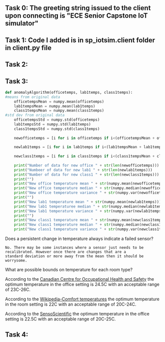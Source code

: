 ## Task 0: The greeting string issued to the client upon connecting is "ECE Senior Capstone IoT simulator"
## Task 1: Code I added is in sp_iotsim.client folder in client.py file
## Task 2: 
## Task 3: 
```python 
def anomalyAlgorithm(officetemps, lab1temps, class1temps):
#means from original data
    officetempsMean = numpy.mean(officetemps)
    lab1tempsMean = numpy.mean(lab1temps)
    class1tempsMean = numpy.mean(class1temps)
#std dev from original data
    officetempsStd = numpy.std(officetemps)
    lab1tempsStd = numpy.std(lab1temps)
    class1tempsStd = numpy.std(class1temps)
    
    newofficetemps = [i for i in officetemps if i<(officetempsMean + officetempsStd)  and i>(officetempsMean - officetempsStd)]
    
    newlab1temps = [i for i in lab1temps if i<(lab1tempsMean + lab1tempsStd) and i>(lab1tempsMean - lab1tempsStd)]
    
    newclass1temps = [i for i in class1temps if i<(class1tempsMean + class1tempsStd) and i>(class1tempsMean - class1tempsStd)]
    
    print("Number of data for new office " + str(len(newofficetemps)))
    print("Numbeer of data for new lab1 " + str(len(newlab1temps)))
    print("Number of data for new class1 " + str(len(newclass1temps)))
    print("")
    print("New office temperature mean " + str(numpy.mean(newofficetemps)))
    print("New office temperature median " + str(numpy.median(newofficetemps)))
    print("New office temperature variance " + str(numpy.var(newofficetemps)))
    print("")
    print("New lab1 temperature mean " + str(numpy.mean(newlab1temps)))
    print("New lab1 temperaturee median " + str(numpy.median(newlab1temps)))
    print("New lab1 temperature variance " + str(numpy.var(newlab1temps)))
    print("")
    print("New class1 temperature mean " + str(numpy.mean(newclass1temps)))
    print("New class1 temperature median " + str(numpy.median(newclass1temps)))
    print("New class1 temperature variance " + str(numpy.var(newclass1temps)))
```
Does a persistent change in temperature always indicate a failed sensor? 

    No. There may be some instances where a sensor just needs to be recalibrated. However once there are changes that are a 
    standard deviation or more away from the mean then it should be worrysome. 

What are possible bounds on temperature for each room type?

According to the [Canadian Centre for Occupational Health and Safety](https://www.google.com/search?rlz=1C5CHFA_enUS806US806&sxsrf=ALeKk012lAJgZbobkG26_-zwjrgepGooEg%3A1599788293932&ei=BdVaX6nHOPyKytMP28WykAE&q=room+temp+for+office+in+c&oq=room+temp+for+office+in+c&gs_lcp=CgZwc3ktYWIQAzIICCEQFhAdEB4yCAghEBYQHRAeMggIIRAWEB0QHjIICCEQFhAdEB46BAgAEEc6BQghEKABOgYIABAWEB46BQghEJIDUIscWIkoYNUqaABwAXgAgAF7iAGTBJIBAzEuNJgBAKABAaoBB2d3cy13aXrAAQE&sclient=psy-ab&ved=0ahUKEwjp3ebn-9_rAhV8hXIEHduiDBIQ4dUDCA0&uact=5) the optimum temperature in the office setting is 24.5C with an acceptable range of 23C-26C.
   
According to the [Wikipedia-Comfort temperatures](https://en.wikipedia.org/wiki/Talk%3ARoom_temperature#:~:text=20%C2%B0C%20to%2025,listed%20on%20many%20pharmaceutical%20products.) the optimum temperature in the room setting is 22C with an acceptable range of 20C-24C.
    
According to the [SensoScientific](https://www.sensoscientific.com/blog-maintain-laboratory-temperature-humidity/#:~:text=In%20the%20United%20States%2C%20the,Other%20standards%20exist.) the optimum temperature in the office setting is 22.5C with an acceptable range of 20C-25C.
## Task 4: 
